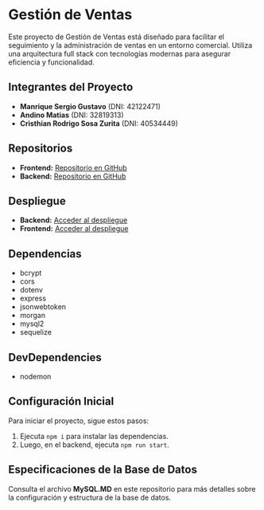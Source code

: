 
# Gestión de Ventas

Este proyecto de Gestión de Ventas está diseñado para facilitar el seguimiento y la administración de ventas en un entorno comercial. Utiliza una arquitectura full stack con tecnologías modernas para asegurar eficiencia y funcionalidad.

## Integrantes del Proyecto

- **Manrique Sergio Gustavo** (DNI: 42122471)
- **Andino Matias** (DNI: 32819313)
- **Cristhian Rodrigo Sosa Zurita** (DNI: 40534449)
  

## Repositorios

- **Frontend:** [Repositorio en GitHub](https://github.com/MatiasAndino/Gestor_de_venta)
- **Backend:** [Repositorio en GitHub](https://github.com/CristhianSZ/Proyecto_backend-Gestion_De_Venta)

## Despliegue

- **Backend:** [Acceder al despliegue](https://proyecto-backend-gestion-de-venta.onrender.com/)
- **Frontend:** [Acceder al despliegue](https://gestor-de-venta.vercel.app/)

## Dependencias

- bcrypt
- cors
- dotenv
- express
- jsonwebtoken
- morgan
- mysql2
- sequelize

## DevDependencies

- nodemon

## Configuración Inicial

Para iniciar el proyecto, sigue estos pasos:

1. Ejecuta `npm i` para instalar las dependencias.
2. Luego, en el backend, ejecuta `npm run start`.

## Especificaciones de la Base de Datos

Consulta el archivo **MySQL.MD** en este repositorio para más detalles sobre la configuración y estructura de la base de datos.
